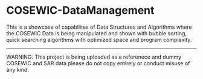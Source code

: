 # COSEWIC-DataManagement
This is a showcase of capabilites of Data Structures and Algorithms where the COSEWIC Data is being manipulated and shown with bubble sorting, quick searching algorithms with optimized space and program complexity. 
___________________________________________________________________________________________________________________________________________________
WARNING: This project is being uploaded as a referenece and dummy COSEWIC and SAR data please do not copy entirely or conduct misuse of any kind.
